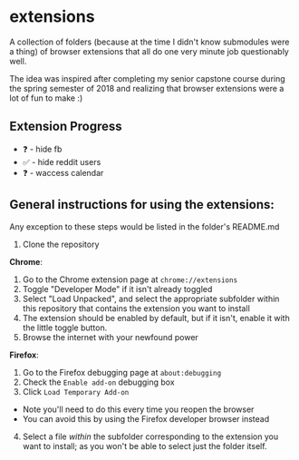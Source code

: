 # extensions

A collection of folders (because at the time I didn't know submodules were a thing) of browser extensions that all do one very minute job questionably well.

The idea was inspired after completing my senior capstone course during the spring semester of 2018 and realizing that browser extensions were a lot of fun to make :)

## Extension Progress
- ❓ - hide fb
- ✅ - hide reddit users
- ❓ - waccess calendar


## General instructions for using the extensions:

Any exception to these steps would be listed in the folder's README.md

1. Clone the repository


**Chrome**:

1. Go to the Chrome extension page at `chrome://extensions`
2. Toggle "Developer Mode" if it isn't already toggled
3. Select "Load Unpacked", and select the appropriate subfolder within this repository that contains the extension you want to install
4. The extension should be enabled by default, but if it isn't, enable it with the little toggle button.
5. Browse the internet with your newfound power

**Firefox**:
1. Go to the Firefox debugging page at `about:debugging`
2. Check the `Enable add-on` debugging box
3. Click `Load Temporary Add-on`
  * Note you'll need to do this every time you reopen the browser
  * You can avoid this by using the Firefox developer browser instead
4. Select a file *within* the subfolder corresponding to the extension you want to install; as you won't be able to select just the folder itself.
